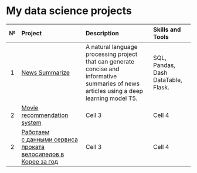 # My data science projects

|№|Project  |Description|Skills and Tools|
|:-:|:-|:-|:-|
|1|[News Summarize](https://skillbox.ru/media/) |A natural language processing project that can generate concise and informative summaries of news articles using a deep learning model T5.|SQL, Pandas, Dash DataTable, Flask.|
|2|[Movie recommendation system](https://skillbox.ru/media/) |Cell 3|Cell 4|
|2|[Работаем с данными сервиса проката велосипедов в Корее за год](https://skillbox.ru/media/) |Cell 3|Cell 4|
